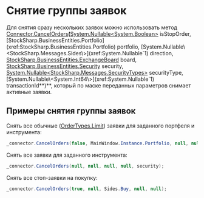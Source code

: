 # Снятие группы заявок

Для снятия сразу нескольких заявок можно использовать метод [Connector.CancelOrders](xref:StockSharp.Algo.Connector.CancelOrders(System.Nullable{System.Boolean},StockSharp.BusinessEntities.Portfolio,System.Nullable{StockSharp.Messages.Sides},StockSharp.BusinessEntities.ExchangeBoard,StockSharp.BusinessEntities.Security,System.Nullable{StockSharp.Messages.SecurityTypes},System.Nullable{System.Int64}))**(**[System.Nullable\<System.Boolean\>](xref:System.Nullable`1) isStopOrder, [StockSharp.BusinessEntities.Portfolio](xref:StockSharp.BusinessEntities.Portfolio) portfolio, [System.Nullable\<StockSharp.Messages.Sides\>](xref:System.Nullable`1) direction, [StockSharp.BusinessEntities.ExchangeBoard](xref:StockSharp.BusinessEntities.ExchangeBoard) board, [StockSharp.BusinessEntities.Security](xref:StockSharp.BusinessEntities.Security) security, [System.Nullable\<StockSharp.Messages.SecurityTypes\>](xref:System.Nullable`1) securityType, [System.Nullable\<System.Int64\>](xref:System.Nullable`1) transactionId**)**, который по маске переданных параметров снимает активные заявки. 

## Примеры снятия группы заявок

Снять все обычные ([OrderTypes.Limit](xref:StockSharp.Messages.OrderTypes.Limit)) заявки для заданного портфеля и инструмента:

```cs
_connector.CancelOrders(false, MainWindow.Instance.Portfolio, null, null, security);
```

Снять все заявки для заданного инструмента: 

```cs
_connector.CancelOrders(null, null, null, null, security);
```

Снять все стоп\-заявки на покупку: 

```cs
_connector.CancelOrders(true, null, Sides.Buy, null, null);
```
